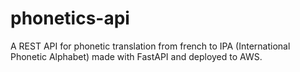 # phonetics-api
A REST API for phonetic translation from french to IPA (International Phonetic Alphabet) made with FastAPI and deployed to AWS. 
